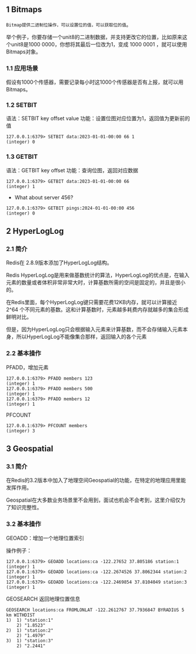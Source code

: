 
## 1 Bitmaps

`Bitmap提供二进制位操作，可以设置位的值，可以获取位的值`。

举个例子，你要存储一个unit8的二进制数据，并支持更改它的位置，比如原来这个unit8是1000 0000，你想将其最后一位改为1，变成 1000 0001 ，就可以使用Bitmaps对象。
### 1.1 应用场景

假设有1000个传感器，需要记录每小时这1000个传感器是否有上报，就可以用Bitmaps。

### 1.2 SETBIT

语法：SETBIT key offset value
功能：设置位图对应位置为1，返回值为更新前的值

```shell
127.0.0.1:6379> SETBIT data:2023-01-01-00:00 66 1
(integer) 0
```

### 1.3 GETBIT

语法：GETBIT key offset
功能：查询位图，返回对应数据

```shell
127.0.0.1:6379> GETBIT data:2023-01-01-00:00 66
(integer) 1
```

- What about server 456?
```shell
127.0.0.1:6379> GETBIT pings:2024-01-01-00:00 456
(integer) 0
```
## 2 HyperLogLog

### 2.1 简介

Redis在 2.8.9版本添加了HyperLogLog结构。

Redis HyperLogLog是用来做基数统计的算法，HyperLogLog的优点是，在输入元素的数量或者体积非常非常大时，计算基数所需的空间是固定的，并且是很小的。

在Redis里面，每个HyperLogLog键只需要花费12KB内存，就可以计算接近 2^64 个不同元素的基数。这和计算基数时，元素越多耗费内存就越多的集合形成鲜明对比。

但是，因为HyperLogLog只会根据输入元素来计算基数，而不会存储输入元素本身，所以HyperLogLog不能像集合那样，返回输入的各个元素

### 2.2 基本操作

PFADD，增加元素

```shell
127.0.0.1:6379> PFADD members 123
(integer) 1
127.0.0.1:6379> PFADD members 500
(integer) 1
127.0.0.1:6379> PFADD members 12
(integer) 1
```

PFCOUNT

```shell
127.0.0.1:6379> PFCOUNT members
(integer) 3
```
## 3 Geospatial

### 3.1 简介

在Redis的3.2版本中加入了地理空间Geospatial的功能，在特定的地理应用里能发挥作用。

Geospatial在大多数业务场景里不会用到，面试也机会不会考到，这里介绍仅为了知识完整性。

### 3.2 基本操作

GEOADD：增加一个地理位置索引

操作例子：
```shell
127.0.0.1:6379> GEOADD locations:ca -122.27652 37.805186 station:1
(integer) 1
127.0.0.1:6379> GEOADD locations:ca -122.2674526 37.8062344 station:2
(integer) 1
127.0.0.1:6379> GEOADD locations:ca -122.2469854 37.8104049 station:3
(integer) 1
```

GEOSEARCH 返回地理位置信息
```shell
GEOSEARCH locations:ca FROMLONLAT -122.2612767 37.7936847 BYRADIUS 5 km WITHDIST
1)  1) "station:1"
	2) "1.8523"
2)  1) "station:2"
	2) "1.4979"
3)  1) "station:3"
	2) "2.2441"
```